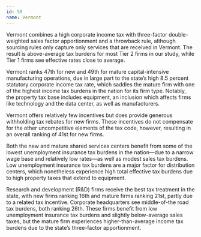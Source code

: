 ```yaml
---
id: 50 
name: Vermont
---
```


Vermont combines a high corporate income tax with three-factor double-weighted sales factor apportionment and a throwback rule, although sourcing rules only capture only services that are received in Vermont. The result is above-average tax burdens for most Tier 2 firms in our study, while Tier 1 firms see effective rates close to average.

Vermont ranks 47th for new and 49th for mature capital-intensive manufacturing operations, due in large part to the state’s high 8.5 percent statutory corporate income tax rate, which saddles the mature firm with one of the highest income tax burdens in the nation for its firm type. Notably, the property tax base includes equipment, an inclusion which affects firms like technology and the data center, as well as manufacturers.

Vermont offers relatively few incentives but does provide generous withholding tax rebates for new firms. These incentives do not compensate for the other uncompetitive elements of the tax code, however, resulting in an overall ranking of 41st for new firms.

Both the new and mature shared services centers benefit from some of the lowest unemployment insurance tax burdens in the nation—due to a narrow wage base and relatively low rates—as well as modest sales tax burdens. Low unemployment insurance tax burdens are a major factor for distribution centers, which nonetheless experience high total effective tax burdens due to high property taxes that extend to equipment.

Research and development (R&D) firms receive the best tax treatment in the state, with new firms ranking 16th and mature firms ranking 21st, partly due to a related tax incentive. Corporate headquarters see middle-of-the road tax burdens, both ranking 26th. These firms benefit from low unemployment insurance tax burdens and slightly below-average sales taxes, but the mature firm experiences higher-than-average income tax burdens due to the state’s three-factor apportionment.